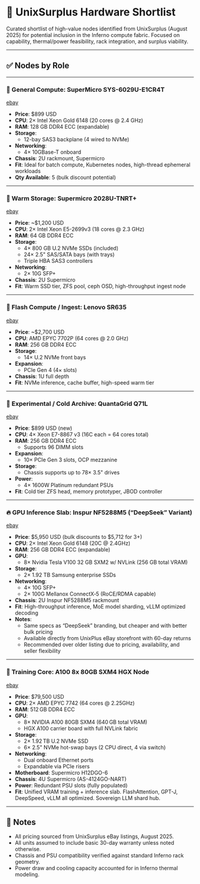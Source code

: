 # 🔎 UnixSurplus Hardware Shortlist

Curated shortlist of high-value nodes identified from UnixSurplus (August 2025) for potential inclusion in the Inferno
compute fabric. Focused on capability, thermal/power feasibility, rack integration, and surplus viability.

---

## ✅ Nodes by Role

---

### 🧠 General Compute: SuperMicro SYS-6029U-E1CR4T

[ebay](https://www.ebay.com/itm/134712027666)

- **Price**: $899 USD
- **CPU**: 2× Intel Xeon Gold 6148 (20 cores @ 2.4 GHz)
- **RAM**: 128 GB DDR4 ECC (expandable)
- **Storage**:
    - 12-bay SAS3 backplane (4 wired to NVMe)
- **Networking**:
    - 4× 10GBase-T onboard
- **Chassis**: 2U rackmount, Supermicro
- **Fit**: Ideal for batch compute, Kubernetes nodes, high-thread ephemeral workloads
- **Qty Available**: 5 (bulk discount potential)

---

### 🧊 Warm Storage: Supermicro 2028U-TNRT+

[ebay](https://www.ebay.com/itm/156617230186)

- **Price**: ~$1,200 USD
- **CPU**: 2× Intel Xeon E5-2699v3 (18 cores @ 2.3 GHz)
- **RAM**: 64 GB DDR4 ECC
- **Storage**:
    - 4× 800 GB U.2 NVMe SSDs (included)
    - 24× 2.5" SAS/SATA bays (with trays)
    - Triple HBA SAS3 controllers
- **Networking**:
    - 2× 10G SFP+
- **Chassis**: 2U Supermicro
- **Fit**: Warm SSD tier, ZFS pool, ceph OSD, high-throughput ingest node

---

### 🚀 Flash Compute / Ingest: Lenovo SR635

[ebay](https://www.ebay.com/itm/135580343308)

- **Price**: ~$2,700 USD
- **CPU**: AMD EPYC 7702P (64 cores @ 2.0 GHz)
- **RAM**: 256 GB DDR4 ECC
- **Storage**:
    - 14× U.2 NVMe front bays
- **Expansion**:
    - PCIe Gen 4 (4× slots)
- **Chassis**: 1U full depth
- **Fit**: NVMe inference, cache buffer, high-speed warm tier

---

### 🧪 Experimental / Cold Archive: QuantaGrid Q71L

[ebay](https://www.ebay.com/itm/144691069378)

- **Price**: $899 USD (new)
- **CPU**: 4× Xeon E7-8867 v3 (16C each = 64 cores total)
- **RAM**: 256 GB DDR4 ECC
    - Supports 96 DIMM slots
- **Expansion**:
    - 10× PCIe Gen 3 slots, OCP mezzanine
- **Storage**:
    - Chassis supports up to 78× 3.5" drives
- **Power**:
    - 4× 1600W Platinum redundant PSUs
- **Fit**: Cold tier ZFS head, memory prototyper, JBOD controller

---

### 🔥 GPU Inference Slab: Inspur NF5288M5 (“DeepSeek” Variant)

[ebay](https://www.ebay.com/itm/167512048877)

- **Price**: $5,950 USD (bulk discounts to $5,712 for 3+)
- **CPU**: 2× Intel Xeon Gold 6148 (20C @ 2.4GHz)
- **RAM**: 256 GB DDR4 ECC (expandable)
- **GPU**:
    - 8× Nvidia Tesla V100 32 GB SXM2 w/ NVLink (256 GB total VRAM)
- **Storage**:
    - 2× 1.92 TB Samsung enterprise SSDs
- **Networking**:
    - 4× 10G SFP+
    - 2× 100G Mellanox ConnectX‑5 (RoCE/RDMA capable)
- **Chassis**: 2U Inspur NF5288M5 rackmount
- **Fit**: High-throughput inference, MoE model sharding, vLLM optimized decoding
- **Notes**:
    - Same specs as “DeepSeek” branding, but cheaper and with better bulk pricing
    - Available directly from UnixPlus eBay storefront with 60-day returns
    - Recommended over older listing due to pricing, availability, and seller flexibility

---

### 🧠 Training Core: A100 8x 80GB SXM4 HGX Node

[ebay](https://www.ebay.com/itm/167597424372)

- **Price**: $79,500 USD
- **CPU**: 2× AMD EPYC 7742 (64 cores @ 2.25GHz)
- **RAM**: 512 GB DDR4 ECC
- **GPU**:
  - 8× NVIDIA A100 80GB SXM4 (640 GB total VRAM)
  - HGX A100 carrier board with full NVLink fabric
- **Storage**:
  - 2× 1.92 TB U.2 NVMe SSD
  - 6× 2.5" NVMe hot-swap bays (2 CPU direct, 4 via switch)
- **Networking**:
  - Dual onboard Ethernet ports
  - Expandable via PCIe risers
- **Motherboard**: Supermicro H12DGO-6
- **Chassis**: 4U Supermicro (AS-4124GO-NART)
- **Power**: Redundant PSU slots (fully populated)
- **Fit**: Unified VRAM training + inference slab. FlashAttention, GPT-J, DeepSpeed, vLLM all optimized. Sovereign LLM shard hub.

---

## 📝 Notes

- All pricing sourced from UnixSurplus eBay listings, August 2025.
- All units assumed to include basic 30-day warranty unless noted otherwise.
- Chassis and PSU compatibility verified against standard Inferno rack geometry.
- Power draw and cooling capacity accounted for in Inferno thermal modeling.